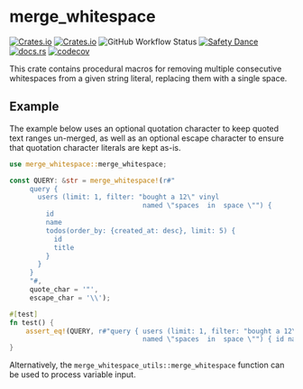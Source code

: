 # merge_whitespace

[![Crates.io](https://img.shields.io/crates/v/merge-whitespace)](https://crates.io/crates/merge-whitespace)
[![Crates.io](https://img.shields.io/crates/l/merge-whitespace)](https://crates.io/crates/merge-whitespace)
![GitHub Workflow Status](https://img.shields.io/github/actions/workflow/status/sunsided/merge-whitespace-rs/rust.yml)
[![Safety Dance][safety-image]][safety-link]
[![docs.rs](https://img.shields.io/docsrs/merge-whitespace)](https://docs.rs/merge-whitespace/)
[![codecov](https://codecov.io/gh/sunsided/merge-whitespace-rs/graph/badge.svg?token=U6viefmywe)](https://codecov.io/gh/sunsided/merge-whitespace-rs)


This crate contains procedural macros for removing multiple consecutive whitespaces from a
given string literal, replacing them with a single space.

## Example

The example below uses an optional quotation character to keep quoted text ranges un-merged, as well as
an optional escape character to ensure that quotation character literals are kept as-is.

```rust
use merge_whitespace::merge_whitespace;

const QUERY: &str = merge_whitespace!(r#"
     query {
       users (limit: 1, filter: "bought a 12\" vinyl
                                 named \"spaces  in  space \"") {
         id
         name
         todos(order_by: {created_at: desc}, limit: 5) {
           id
           title
         }
       }
     }
     "#,
     quote_char = '"',
     escape_char = '\\');

#[test]
fn test() {
    assert_eq!(QUERY, r#"query { users (limit: 1, filter: "bought a 12\" vinyl
                                 named \"spaces  in  space \"") { id name todos(order_by: {created_at: desc}, limit: 5) { id title } } }"#);
}
```

Alternatively, the `merge_whitespace_utils::merge_whitespace` function can be used to process variable input. 

[safety-image]: https://img.shields.io/badge/unsafe-forbidden-success.svg

[safety-link]: https://github.com/rust-secure-code/safety-dance/
